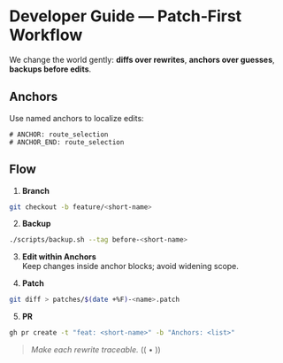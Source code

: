 # Developer Guide — Patch‑First Workflow

We change the world gently: **diffs over rewrites**, **anchors over guesses**, **backups before edits**.

## Anchors

Use named anchors to localize edits:

```text
# ANCHOR: route_selection
# ANCHOR_END: route_selection
```

## Flow

1) **Branch**
```bash
git checkout -b feature/<short-name>
```

2) **Backup**
```bash
./scripts/backup.sh --tag before-<short-name>
```

3) **Edit within Anchors**  
Keep changes inside anchor blocks; avoid widening scope.

4) **Patch**
```bash
git diff > patches/$(date +%F)-<name>.patch
```

5) **PR**
```bash
gh pr create -t "feat: <short-name>" -b "Anchors: <list>"
```

> *Make each rewrite traceable.*  (( • ))
